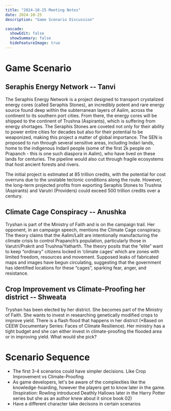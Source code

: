```yaml
---
title: "2024-10-25 Meeting Notes"
date: 2024-10-25
description: "Game Scenario Discussion"

cascade:
  showEdit: false
  showSummary: false
  hideFeatureImage: true
---
```

# Game Scenario

## Seraphis Energy Network -- Tanvi
The Seraphis Energy Network is a project designed to transport crystalized energy cores (called Seraphis Stones), an incredibly potent and rare energy source found deep within the subterranean layers of Aalim, across the continent to its southern port cities. From there, the energy cores will be shipped to the continent of Trushna (Aspirants), which is suffering from energy shortages. The Seraphis Stones are coveted not only for their ability to power entire cities for decades but also for their potential to be weaponized, making this project a matter of global importance. The SEN is proposed to run through several sensitive areas, including Indari lands, home to the indigenous Indaril people (some of the first 2k people on Prapanch - this is one such diaspora in Aalim), who have lived on these lands for centuries. The pipeline would also cut through fragile ecosystems that host ancient forests and rivers. 

The initial project is estimated at 85 trillion credits, with the potential for cost overruns due to the unstable tectonic conditions along the route. However, the long-term projected profits from exporting Seraphis Stones to Trushna (Aspirants) and Varutri (Providers) could exceed 500 trillion credits over a century. 

## Climate Cage Conspiracy -- Anushka
Tryshan is part of the Ministry of Faith and is on the campaign trail. Her opponent, in an campaign speech, mentions the Climate Cage conspiracy. The theory claims that the Aalim/Lalit are intentionally manufacturing the climate crisis to control Prapanch’s population, particularly those in Varutri/Prakrit and Trushna/Yatharth. The theory posits that the “elite” want to keep “ordinary” citizens locked in ‘climate cages’ which are zones with limited freedom, resources and movement. Supposed leaks of fabricated maps and images have begun circulating, suggesting that the government has identified locations for these “cages”, sparking fear, anger, and resistance.

## Crop Improvement vs Climate-Proofing her district -- Shweata
Tryshan has been elected by her district. She becomes part of the Ministry of Faith. She wants to invest in researching genetically modified crops to improve yield. There is a flash flood that happens in her district (*Based on CEEW Documentary Series: Faces of Climate Resilience). Her ministry has a tight budget and she can either invest in climate-proofing the flooded area or in improving yield. What would she pick? 

# Scenario Sequence
- The first 3-4 scenarios could have simpler decisions. Like Crop Improvement vs Climate-Proofing
- As game developers, let's be aware of the complexities like the knowledge-hoarding, however the players get to know later in the game. (Inspiration: Rowling introduced Deathly Hallows later in the Harry Potter series but she as an author knew about it since book 02)
- Have a different character take decisons in certain scenarios